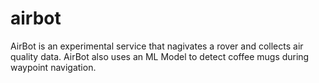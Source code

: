 # airbot

AirBot is an experimental service that nagivates a rover and collects air quality data. AirBot also uses an ML Model to detect coffee mugs during waypoint navigation.
